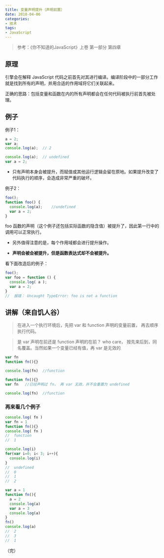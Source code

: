 ```yaml
---
title: 变量声明提升（声明前置）
date: 2018-04-06
categories: 
- 技术
tags: 
- JavaScript
---
```




> 参考：《你不知道的JavaScript》上卷 第一部分 第四章

## 原理

引擎会在解释 JavaScript 代码之前首先对其进行编译。编译阶段中的一部分工作就是找到所有的声明，并用合适的作用域将它们关联起来。

正确的思路：包括变量和函数在内的所有声明都会在任何代码被执行前首先被处理。

## 例子

例子1：

```javascript
a = 2;
var a;
console.log(a);  // 2
```

```javascript
console.log(a);  // undefined
var a = 2;
```

* 只有声明本身会被提升，而赋值或其他运行逻辑会留在原地。如果提升改变了代码执行的顺序，会造成非常严重的破坏。


例子2：

```javascript
foo();
function foo() {
  console.log(a);    //undefined
  var a = 2;
}
```

foo 函数的声明（这个例子还包括实际函数的隐含值）被提升了，因此第一行中的调用可以正常执行。



* 另外值得注意的是，每个作用域都会进行提升操作。


* **声明会被会被提升，但是函数表达式却不会被提升。**

看下面改造后的例子：

```javascript
foo();
var foo = function () {
  console.log( a );
  var a = 2;
}
//  报错： Uncaught TypeError: foo is not a function
```



## 讲解（来自饥人谷）

> 在进入一个执行环境后，先把 var 和 function 声明的变量前置， 再去顺序执行代码。



> 是 var 声明在前还是 function 声明的在前？ who care， 按先来后到，同名覆盖。当然如果一个变量已经有值，再 var 是无效的

```javascript
var fn
function fn(){}

console.log(fn)  //function
```

```javascript
function fn(){}
var fn   //已经声明过 fn， 再 var 无效，并不会重置为 undefined

console.log(fn)  //function
```

### 再来看几个例子

```javascript
console.log( fn )
var fn = 1
function fn(){}
console.log( fn )
//  function
//  1
```

```javascript
console.log(i)
for(var i=0; i< 3; i++){
  console.log(i)
}
//  undefined
//  0
//  1
//  2
```

```javascript
var a = 1
function fn(){
  a = 2
  console.log(a)
  var a = 3
  console.log(a)
}
fn()
console.log(a)
//  2
//  3
//  1

```

（完）